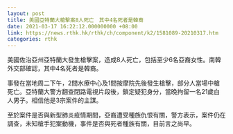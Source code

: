 ```yaml
---
layout: post
title: 美國亞特蘭大槍擊案8人死亡　其中4名死者是韓裔
date: 2021-03-17 16:22:12.000000000 +08:00
link: https://news.rthk.hk/rthk/ch/component/k2/1581089-20210317.htm
categories: rthk
---
```


美國佐治亞州亞特蘭大發生槍擊案，造成8人死亡，包括至少6名亞裔女性。南韓外交部確認，其中4名死者是韓裔。

事發在當地周二下午，2間水療中心及1間按摩院先後發生槍擊，部分人當場中槍死亡。亞特蘭大警方翻查閉路電視片段後，鎖定疑犯身分，當晚拘留一名21歲白人男子。相信他是3宗案件的主謀。

至於案件是否與新型肺炎疫情期間，亞裔遭受種族仇恨有關，警方表示，案件仍在調查，未知槍手犯案動機，事件是否與死者種族有關，目前言之尚早。
